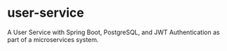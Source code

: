 # user-service
A User Service with Spring Boot, PostgreSQL, and JWT Authentication as part of a microservices system.
